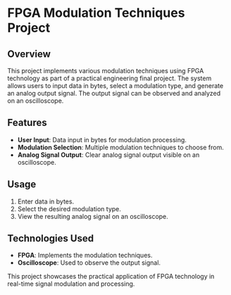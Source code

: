 # FPGA Modulation Techniques Project

## Overview

This project implements various modulation techniques using FPGA technology as part of a practical engineering final project. The system allows users to input data in bytes, select a modulation type, and generate an analog output signal. The output signal can be observed and analyzed on an oscilloscope.

## Features

- **User Input**: Data input in bytes for modulation processing.
- **Modulation Selection**: Multiple modulation techniques to choose from.
- **Analog Signal Output**: Clear analog signal output visible on an oscilloscope.

## Usage

1. Enter data in bytes.
2. Select the desired modulation type.
3. View the resulting analog signal on an oscilloscope. 

## Technologies Used

- **FPGA**: Implements the modulation techniques.
- **Oscilloscope**: Used to observe the output signal.

This project showcases the practical application of FPGA technology in real-time signal modulation and processing.
